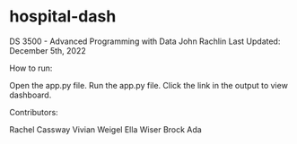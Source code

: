 # hospital-dash
DS 3500 - Advanced Programming with Data
John Rachlin
Last Updated: December 5th, 2022

How to run:

Open the app.py file.
Run the app.py file.
Click the link in the output to view dashboard.

Contributors:

Rachel Cassway
Vivian Weigel
Ella Wiser
Brock Ada


